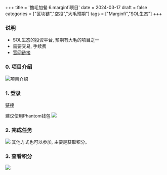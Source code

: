 +++
title = '撸毛加餐 6.marginfi项目'
date = 2024-03-17
draft = false
categories = ["区块链","空投","大毛预期"]
tags = ["Marginfi","SOL生态"]
+++


### 说明
- SOL生态的投资平台, 预期有大毛的项目之一
- 需要交易, 手续费
- [官网链接](https://www.mfi.gg/refer/33df34b0-aaa2-45ee-bd05-8d13d5a3da07)

### 0. 项目介绍
![项目介绍](/airdrop/marginfi-rootdata.png)

### 1. 登录
[链接](https://www.mfi.gg/refer/33df34b0-aaa2-45ee-bd05-8d13d5a3da07)

建议使用Phantom钱包
![](/airdrop/marginfi-1.png)

### 2. 完成任务
![](/airdrop/marginfi-2.png)
其他方式也可以参加, 主要是获取积分。

### 3. 查看积分
![](/airdrop/marginfi-3.png)